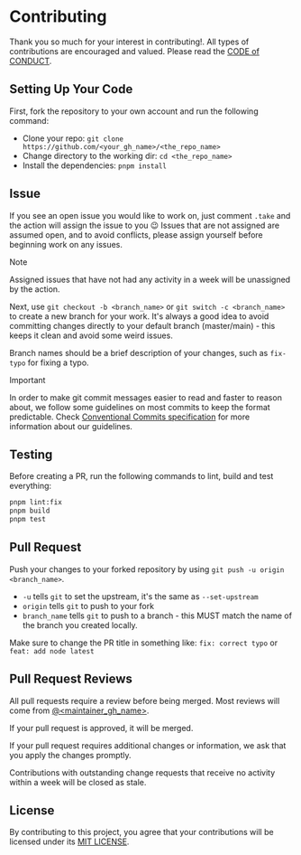 # Contributing

Thank you so much for your interest in contributing!. All types of contributions are encouraged and valued.
Please read the [CODE of CONDUCT](CODE_OF_CONDUCT.md).

## Setting Up Your Code

First, fork the repository to your own account and run the following command:

-   Clone your repo: `git clone https://github.com/<your_gh_name>/<the_repo_name>`
-   Change directory to the working dir: `cd <the_repo_name>`
-   Install the dependencies: `pnpm install`

## Issue

If you see an open issue you would like to work on, just comment `.take` and the action will assign the issue to you 😉
Issues that are not assigned are assumed open, and to avoid conflicts, please assign yourself before beginning work on any issues.

> [!NOTE]
> Assigned issues that have not had any activity in a week will be unassigned by the action.

Next, use `git checkout -b <branch_name>` or `git switch -c <branch_name>` to create a new branch for your work. It's always a good idea to avoid committing changes directly to your default branch (master/main) - this keeps it clean and avoid some weird issues.

Branch names should be a brief description of your changes, such as `fix-typo` for fixing a typo.

> [!Important]
> In order to make git commit messages easier to read and faster to reason about, we follow some guidelines on most commits to keep the format predictable. Check [Conventional Commits specification](https://www.conventionalcommits.org/) for more information about our guidelines.

## Testing

Before creating a PR, run the following commands to lint, build and test everything:

```sh
pnpm lint:fix
pnpm build
pnpm test
```

## Pull Request

Push your changes to your forked repository by using `git push -u origin <branch_name>`.

-   `-u` tells `git` to set the upstream, it's the same as `--set-upstream`
-   `origin` tells `git` to push to your fork
-   `branch_name` tells `git` to push to a branch - this MUST match the name of the branch you created locally.

Make sure to change the PR title in something like: `fix: correct typo` or `feat: add node latest`

## Pull Request Reviews

All pull requests require a review before being merged. Most reviews will come from [@<maintainer_gh_name>](https://github.com/<maintainer_gh_name>).

If your pull request is approved, it will be merged.

If your pull request requires additional changes or information, we ask that you apply the changes promptly.

Contributions with outstanding change requests that receive no activity within a week will be closed as stale.

## License​

By contributing to this project, you agree that your contributions will be licensed under its [MIT LICENSE](LICENSE).
